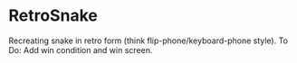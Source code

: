 # RetroSnake
Recreating snake in retro form (think flip-phone/keyboard-phone style). 
To Do:
Add win condition and win screen.
